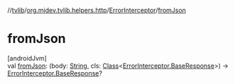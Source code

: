 //[tvlib](../../../index.md)/[org.mjdev.tvlib.helpers.http](../index.md)/[ErrorInterceptor](index.md)/[fromJson](from-json.md)

# fromJson

[androidJvm]\
val [fromJson](from-json.md): (body: [String](https://kotlinlang.org/api/latest/jvm/stdlib/kotlin/-string/index.html), cls: [Class](https://developer.android.com/reference/kotlin/java/lang/Class.html)&lt;[ErrorInterceptor.BaseResponse](-base-response/index.md)&gt;) -&gt; [ErrorInterceptor.BaseResponse](-base-response/index.md)?
